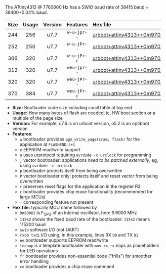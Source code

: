The ATtiny4313 @ 7760000 Hz has a SWIO baud rate of 38415 baud = 38400+0.04% baud.

|Size|Usage|Version|Features|Hex file|
|:-:|:-:|:-:|:-:|:--|
|244|256|u7.7|`w-u-jpr--`|[urboot+attiny4313++0m9700i++++4k8_swio_rxd0_txd1_lednop.hex](https://raw.githubusercontent.com/stefanrueger/urboot.hex/main/mcus/attiny4313/internal_oscillator/fint++0m9700_Hz/br++++4k8_bps/urboot+attiny4313++0m9700i++++4k8_swio_rxd0_txd1_lednop.hex)|
|252|256|u7.7|`w-u-jPr--`|[urboot+attiny4313++0m9700i++++4k8_swio_rxd0_txd1.hex](https://raw.githubusercontent.com/stefanrueger/urboot.hex/main/mcus/attiny4313/internal_oscillator/fint++0m9700_Hz/br++++4k8_bps/urboot+attiny4313++0m9700i++++4k8_swio_rxd0_txd1.hex)|
|306|320|u7.7|`w-u-jPr-c`|[urboot+attiny4313++0m9700i++++4k8_swio_rxd0_txd1_lednop_fr_ce.hex](https://raw.githubusercontent.com/stefanrueger/urboot.hex/main/mcus/attiny4313/internal_oscillator/fint++0m9700_Hz/br++++4k8_bps/urboot+attiny4313++0m9700i++++4k8_swio_rxd0_txd1_lednop_fr_ce.hex)|
|312|320|u7.7|`weu-jpr--`|[urboot+attiny4313++0m9700i++++4k8_swio_rxd0_txd1_ee_lednop.hex](https://raw.githubusercontent.com/stefanrueger/urboot.hex/main/mcus/attiny4313/internal_oscillator/fint++0m9700_Hz/br++++4k8_bps/urboot+attiny4313++0m9700i++++4k8_swio_rxd0_txd1_ee_lednop.hex)|
|320|320|u7.7|`weu-jPr--`|[urboot+attiny4313++0m9700i++++4k8_swio_rxd0_txd1_ee.hex](https://raw.githubusercontent.com/stefanrueger/urboot.hex/main/mcus/attiny4313/internal_oscillator/fint++0m9700_Hz/br++++4k8_bps/urboot+attiny4313++0m9700i++++4k8_swio_rxd0_txd1_ee.hex)|
|370|384|u7.7|`weu-jPr-c`|[urboot+attiny4313++0m9700i++++4k8_swio_rxd0_txd1_ee_lednop_fr_ce.hex](https://raw.githubusercontent.com/stefanrueger/urboot.hex/main/mcus/attiny4313/internal_oscillator/fint++0m9700_Hz/br++++4k8_bps/urboot+attiny4313++0m9700i++++4k8_swio_rxd0_txd1_ee_lednop_fr_ce.hex)|

- **Size:** Bootloader code size including small table at top end
- **Usage:** How many bytes of flash are needed, ie, HW boot section or a multiple of the page size
- **Version:** For example, u7.6 is an urboot version, o5.2 is an optiboot version
- **Features:**
  + `w` bootloader provides `pgm_write_page(sram, flash)` for the application at `FLASHEND-4+1`
  + `e` EEPROM read/write support
  + `u` uses urprotocol requiring `avrdude -c urclock` for programming
  + `j` vector bootloader: applications *need to be patched externally*, eg, using `avrdude -c urclock`
  + `p` bootloader protects itself from being overwritten
  + `P` vector bootloader only: protects itself and reset vector from being overwritten
  + `r` preserves reset flags for the application in the register R2
  + `c` bootloader provides chip erase functionality (recommended for large MCUs)
  + `-` corresponding feature not present
- **Hex file:** typically MCU name followed by
  + `9m6000i` is F<sub>CPU</sub> of an internal oscillator, here 9.6000 MHz
  + `115k2` shows the fixed baud rate of the bootloader: `115k2` means 115200 baud
  + `swio` software I/O (not UART)
  + `rxd0 txd1` I/O using, in this example, lines RX `D0` and TX `D1`
  + `ee` bootloader supports EEPROM read/write
  + `lednop` is a template bootloader with `mov rx,rx` nops as placeholders for LED operations
  + `fr` bootloader provides non-essential code ("frills") for smoother error handling
  + `ce` bootloader provides a chip erase command
